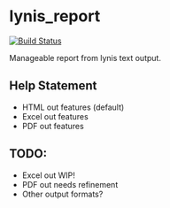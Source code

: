 # lynis_report
[![Build Status](https://travis-ci.org/d4t4king/lynis_report.svg?branch=master)](https://travis-ci.org/d4t4king/lynis_report)

Manageable report from lynis text output.

## Help Statement
* HTML out features (default)
* Excel out features
* PDF out features

## TODO:
* Excel out WIP!
* PDF out needs refinement
* Other output formats?

